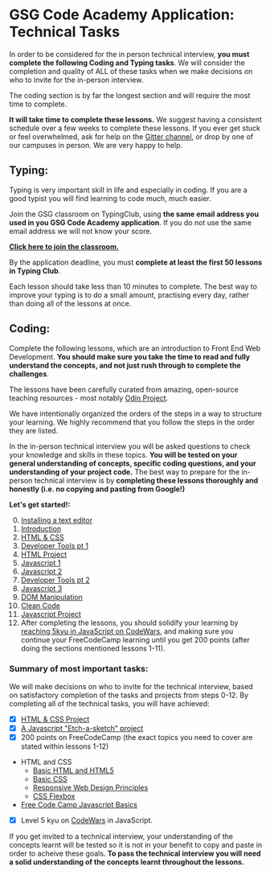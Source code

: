 # GSG Code Academy Application: Technical Tasks

In order to be considered for the in person technical interview, **you must complete the following Coding and Typing tasks**. We will consider the completion and quality of ALL of these tasks when we make decisions on who to invite for the in-person interview. 

The coding section is by far the longest section and will require the most time to complete. 

**It will take time to complete these lessons.** We suggest having a consistent schedule over a few weeks to complete these lessons. If you ever get stuck or feel overwhelmed, ask for help on the [Gitter channel](https://gitter.im/gazaskygeeks/code_academy_applicants#), or drop by one of our campuses in person. We are very happy to help.


## Typing:
Typing is very important skill in life and especially in coding. If you are a good typist you will find learning to code much, much easier.

Join the GSG classroom on TypingClub, using **the same email address you used in you GSG Code Academy application**. If you do not use the same email address we will not know your score.

**[Click here to join the classroom.](https://gsg-code-academy.typingclub.com/signup/GMUR84A)**

By the application deadline, you must **complete at least the first 50 lessons in Typing Club**.

Each lesson should take less than 10 minutes to complete. The best way to improve your typing is to do a small amount, practising every day, rather than doing all of the lessons at once.


## Coding:

Complete the following lessons, which are an introduction to Front End Web Development. **You should make sure you take the time to read and fully understand the concepts, and not just rush through to complete the challenges**.

The lessons have been carefully curated from amazing, open-source teaching resources - most notably [Odin Project](https://www.theodinproject.com/). 

We have intentionally organized the orders of the steps in a way to structure your learning. We highly recommend that you follow the steps in the order they are listed.


In the in-person technical interview you will be asked questions to check your knowledge and skills in these topics. **You will be tested on your general understanding of concepts, specific coding questions, and your understanding of your project code.** The best way to prepare for the in-person technical interview is by **completing these lessons thoroughly and honestly (i.e. no copying and pasting from Google!)**
 

**Let's get started!:**

0. [Installing a text editor](pre-requisites/00-installations.md)
1. [Introduction](pre-requisites/01-introduction.md)
2. [HTML & CSS](pre-requisites/02-html-css.md)
3. [Developer Tools pt 1](pre-requisites/03-dev-tools.md)
4. [HTML Project](pre-requisites/04-project.md)
5. [Javascript 1](pre-requisites/05-javascript-1.md)
6. [Javascript 2](pre-requisites/06-javascript-2.md)
7. [Developer Tools pt 2](pre-requisites/07-dev-tools-2.md)
8. [Javascript 3](pre-requisites/08-javascript-3.md)
9. [DOM Manipulation](pre-requisites/09-dom-manipulation.md)
10. [Clean Code](pre-requisites/10-clean-code.md)
11. [Javascript Project](pre-requisites/11-project-js.md)
12. After completing the lessons, you should solidify your learning by [reaching 5kyu in JavaScript on CodeWars](https://www.codewars.com), and making sure you continue your FreeCodeCamp learning until you get 200 points (after doing the sections mentioned lessons 1-11).

### Summary of most important tasks:
We will make decisions on who to invite for the technical interview, based on satisfactory completion of the tasks and projects from steps 0-12. By completing all of the technical tasks, you will have achieved: 
- [x] [HTML & CSS Project](pre-requisites/04-project.md)
- [x] [A Javascript "Etch-a-sketch" project](pre-requisites/11-project-js.md)
- [x] 200 points on FreeCodeCamp (the exact topics you need to cover are stated within lessons 1-12)
 -  HTML and CSS
    - [Basic HTML and HTML5](https://learn.freecodecamp.org/responsive-web-design/basic-html-and-html5/)
    - [Basic CSS](https://learn.freecodecamp.org/responsive-web-design/basic-css/)
    - [Responsive Web Design Principles](https://learn.freecodecamp.org/responsive-web-design/responsive-web-design-principles/)
    - [CSS Flexbox](https://learn.freecodecamp.org/responsive-web-design/css-flexbox/)
   - [Free Code Camp Javascript Basics](https://learn.freecodecamp.org/javascript-algorithms-and-data-structures/basic-javascript/)
- [x] Level 5 kyu on [CodeWars](https://www.codewars.com) in JavaScript.

If you get invited to a technical interview, your understanding of the concepts learnt will be tested so it is not in your benefit to copy and paste in order to acheive these goals. **To pass the technical interview you will need a solid understanding of the concepts learnt throughout the lessons.**
